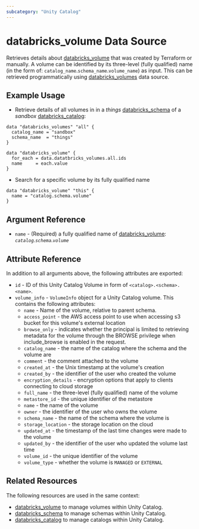 ```yaml
---
subcategory: "Unity Catalog"
---
```

# databricks_volume Data Source

Retrieves details about [databricks_volume](../resources/volume.md) that was created by Terraform or manually. 
A volume can be identified by its three-level (fully qualified) name (in the form of: `catalog_name`.`schema_name`.`volume_name`) as input. This can be retrieved programmatically using [databricks_volumes](../data-sources/volumes.md) data source.

## Example Usage

* Retrieve details of all volumes in in a _things_ [databricks_schema](../resources/schema.md) of a  _sandbox_ [databricks_catalog](../resources/catalog.md):

```hcl
data "databricks_volumes" "all" {
  catalog_name = "sandbox"
  schema_name  = "things"
}

data "databricks_volume" {
  for_each = data.datatbricks_volumes.all.ids
  name     = each.value
}
```

* Search for a specific volume by its fully qualified name

```hcl
data "databricks_volume" "this" {
  name = "catalog.schema.volume"
}
```

## Argument Reference

* `name` - (Required) a fully qualified name of [databricks_volume](../resources/volume.md): *`catalog`.`schema`.`volume`*


## Attribute Reference

In addition to all arguments above, the following attributes are exported:

* `id` - ID of this Unity Catalog Volume in form of `<catalog>.<schema>.<name>`.
* `volume_info` - `VolumeInfo` object for a Unity Catalog volume. This contains the following attributes:
  * `name` - Name of the volume, relative to parent schema.
  * `access_point` - the AWS access point to use when accessing s3 bucket for this volume's external location
  * `browse_only` - indicates whether the principal is limited to retrieving metadata for the volume through the BROWSE privilege when include_browse is enabled in the request. 
  * `catalog_name` - the name of the catalog where the schema and the volume are
  * `comment` - the comment attached to the volume
  * `created_at` - the Unix timestamp at the volume's creation
  * `created_by` - the identifier of the user who created the volume
  * `encryption_details` - encryption options that apply to clients connecting to cloud storage
  * `full_name` - the three-level (fully qualified) name of the volume
  * `metastore_id` - the unique identifier of the metastore
  * `name` - the name of the volume
  * `owner` - the identifier of the user who owns the volume
  * `schema_name` - the name of the schema where the volume is
  * `storage_location` - the storage location on the cloud
  * `updated_at` - the timestamp of the last time changes were made to the volume
  * `updated_by` - the identifier of the user who updated the volume last time
  * `volume_id` - the unique identifier of the volume
  * `volume_type` - whether the volume is `MANAGED` or `EXTERNAL`

## Related Resources

The following resources are used in the same context:

* [databricks_volume](../resources/volume.md) to manage volumes within Unity Catalog.
* [databricks_schema](../resources/schema.md) to manage schemas within Unity Catalog.
* [databricks_catalog](../resources/catalog.md) to manage catalogs within Unity Catalog.
